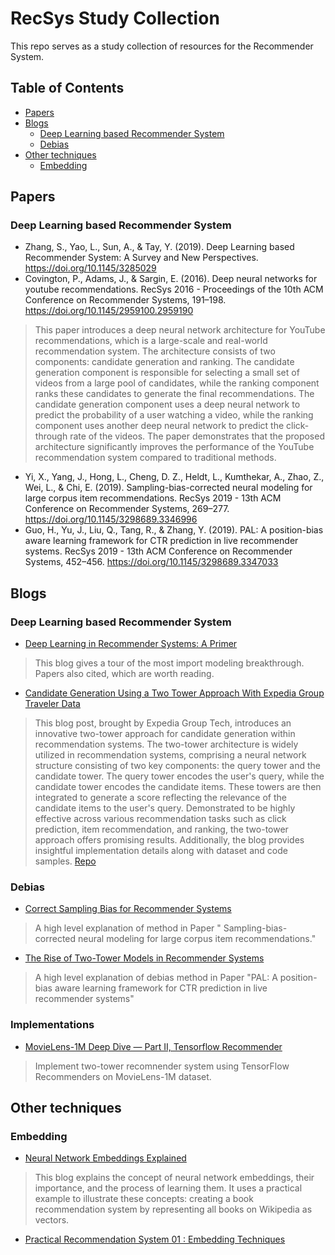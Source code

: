 # RecSys Study Collection

This repo serves as a study collection of resources for the Recommender System.

## Table of Contents

- [Papers](#papers)
- [Blogs](#blogs)
  - [Deep Learning based Recommender System](#deep-learning-based-recommender-system)
  - [Debias](#debias)
- [Other techniques](#other-techniques)
    - [Embedding](#embedding)

## Papers

### Deep Learning based Recommender System
- Zhang, S., Yao, L., Sun, A., & Tay, Y. (2019). Deep Learning based Recommender System: A Survey and New Perspectives. https://doi.org/10.1145/3285029
- Covington, P., Adams, J., & Sargin, E. (2016). Deep neural networks for youtube recommendations. RecSys 2016 - Proceedings of the 10th ACM Conference on Recommender Systems, 191–198. https://doi.org/10.1145/2959100.2959190
>This paper introduces a deep neural network architecture for YouTube recommendations, which is a large-scale and real-world recommendation system. The architecture consists of two components: candidate generation and ranking. The candidate generation component is responsible for selecting a small set of videos from a large pool of candidates, while the ranking component ranks these candidates to generate the final recommendations. The candidate generation component uses a deep neural network to predict the probability of a user watching a video, while the ranking component uses another deep neural network to predict the click-through rate of the videos. The paper demonstrates that the proposed architecture significantly improves the performance of the YouTube recommendation system compared to traditional methods.
- Yi, X., Yang, J., Hong, L., Cheng, D. Z., Heldt, L., Kumthekar, A., Zhao, Z., Wei, L., & Chi, E. (2019). Sampling-bias-corrected neural modeling for large corpus item recommendations. RecSys 2019 - 13th ACM Conference on Recommender Systems, 269–277. https://doi.org/10.1145/3298689.3346996
- Guo, H., Yu, J., Liu, Q., Tang, R., & Zhang, Y. (2019). PAL: A position-bias aware learning framework for CTR prediction in live recommender systems. RecSys 2019 - 13th ACM Conference on Recommender Systems, 452–456. https://doi.org/10.1145/3298689.3347033

## Blogs
### Deep Learning based Recommender System
- [Deep Learning in Recommender Systems: A Primer](https://towardsdatascience.com/deep-learning-in-recommender-systems-a-primer-96e4b07b54ca)
> This blog gives a tour of the most import modeling breakthrough. Papers also cited, which are worth reading.
- [Candidate Generation Using a Two Tower Approach With Expedia Group Traveler Data](https://medium.com/expedia-group-tech/candidate-generation-using-a-two-tower-approach-with-expedia-group-traveler-data-ca6a0dcab83e)
>This blog post, brought by Expedia Group Tech, introduces an innovative two-tower approach for candidate generation within recommendation systems. The two-tower architecture is widely utilized in recommendation systems, comprising a neural network structure consisting of two key components: the query tower and the candidate tower. The query tower encodes the user's query, while the candidate tower encodes the candidate items. These towers are then integrated to generate a score reflecting the relevance of the candidate items to the user's query. Demonstrated to be highly effective across various recommendation tasks such as click prediction, item recommendation, and ranking, the two-tower approach offers promising results. Additionally, the blog provides insightful implementation details along with dataset and code samples. [Repo](https://github.com/ExpediaGroup/two-tower-lodging-candidate-generation)

### Debias
- [Correct Sampling Bias for Recommender Systems](https://medium.com/towards-data-science/correct-sampling-bias-for-recommender-systems-d2f6d9fdddec)
> A high level explanation of method in Paper " Sampling-bias-corrected neural modeling for large corpus item recommendations."
- [The Rise of Two-Tower Models in Recommender Systems](https://medium.com/towards-data-science/the-rise-of-two-tower-models-in-recommender-systems-be6217494831) 
> A high level explanation of debias method in Paper "PAL: A position-bias aware learning framework for CTR prediction in live recommender systems"

### Implementations
- [MovieLens-1M Deep Dive — Part II, Tensorflow Recommender](https://towardsdatascience.com/movielens-1m-deep-dive-part-ii-tensorflow-recommenders-4ca358cc886e)
> Implement two-tower recomnender system using TensorFlow Recommenders on MovieLens-1M dataset.
## Other techniques

### Embedding
- [Neural Network Embeddings Explained](https://towardsdatascience.com/neural-network-embeddings-explained-4d028e6f0526)
> This blog explains the concept of neural network embeddings, their importance, and the process of learning them. It uses a practical example to illustrate these concepts: creating a book recommendation system by representing all books on Wikipedia as vectors.
- [Practical Recommendation System 01 : Embedding Techniques](https://medium.com/數學-人工智慧與蟒蛇/推薦系統實務-一-embedding-技巧-a4cc69775b18)
